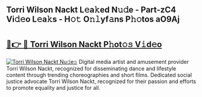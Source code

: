 ## Torri Wilson Nackt L𝚎a𝚔ed N𝚞𝚍e - Part-zC4 Vi𝚍𝚎o L𝚎a𝚔s - H𝚘𝚝 O𝚗𝚕yf𝚊ns P𝚑𝚘tos aO9Aj

# <h2><a href="http://kfdunr.oniu.top/?m=Torri+Wilson+Nackt">🔗👉 🔴 Torri Wilson Nackt P𝚑ot𝚘𝚜 V𝚒d𝚎o</a></h2>

[![Torri Wilson Nackt Nu𝚍e𝚜](https://i.imgur.com/0qMVB7G.gif)](http://kfdunr.oniu.top/?m=Torri+Wilson+Nackt)
Digital media artist and amusement provider Torri Wilson Nackt, recognized for disseminating dance and lifestyle content through trending choreographies and short films. Dedicated social justice advocate Torri Wilson Nackt, recognized for their passion and efforts to promote equality and justice for all.  
